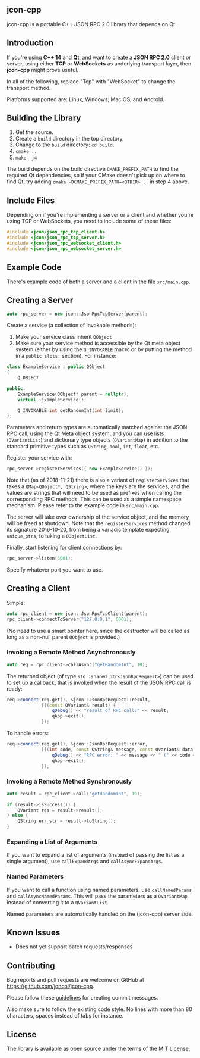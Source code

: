 ## jcon-cpp

jcon-cpp is a portable C++ JSON RPC 2.0 library that depends on Qt.

## Introduction

If you're using **C++ 14** and **Qt**, and want to create a **JSON RPC 2.0**
client or server, using either **TCP** or **WebSockets** as underlying transport
layer, then **jcon-cpp** might prove useful.

In all of the following, replace "Tcp" with "WebSocket" to change the transport
method.

Platforms supported are: Linux, Windows, Mac OS, and Android.

## Building the Library

1. Get the source.
2. Create a `build` directory in the top directory.
3. Change to the `build` directory: `cd build`.
4. `cmake ..`
5. `make -j4`

The build depends on the build directive `CMAKE_PREFIX_PATH` to find the
required Qt dependencies, so if your CMake doesn't pick up on where to find Qt,
try adding `cmake -DCMAKE_PREFIX_PATH=<QTDIR> ..` in step 4 above.

## Include Files

Depending on if you're implementing a server or a client and whether you're
using TCP or WebSockets, you need to include some of these files:
```c++
#include <jcon/json_rpc_tcp_client.h>
#include <jcon/json_rpc_tcp_server.h>
#include <jcon/json_rpc_websocket_client.h>
#include <jcon/json_rpc_websocket_server.h>
```

## Example Code

There's example code of both a server and a client in the file `src/main.cpp`.

## Creating a Server

```c++
auto rpc_server = new jcon::JsonRpcTcpServer(parent);
```

Create a service (a collection of invokable methods):

1. Make your service class inherit `QObject`
2. Make sure your service method is accessible by the Qt meta object system
   (either by using the `Q_INVOKABLE` macro or by putting the method in a
   `public slots:` section). For instance:

```c++
class ExampleService : public QObject
{
    Q_OBJECT

public:
    ExampleService(QObject* parent = nullptr);
    virtual ~ExampleService();

    Q_INVOKABLE int getRandomInt(int limit);
};
```

Parameters and return types are automatically matched against the JSON RPC call,
using the Qt Meta object system, and you can use lists (`QVariantList`) and
dictionary type objects (`QVariantMap`) in addition to the standard primitive
types such as `QString`, `bool`, `int`, `float`, etc.

Register your service with:

```c++
rpc_server->registerServices({ new ExampleService() });
```

Note that (as of 2018-11-21) there is also a variant of `registerServices` that
takes a `QMap<QObject*, QString>`, where the keys are the services, and the
values are strings that will need to be used as prefixes when calling the
corresponding RPC methods. This can be used as a simple namespace mechanism.
Please refer to the example code in `src/main.cpp`.

The server will take over ownership of the service object, and the memory will
be freed at shutdown. Note that the `registerServices` method changed its
signature 2016-10-20, from being a variadic template expecting `unique_ptrs`, to
taking a `QObjectList`.

Finally, start listening for client connections by:

```c++
rpc_server->listen(6001);
```

Specify whatever port you want to use.


## Creating a Client

Simple:

```c++
auto rpc_client = new jcon::JsonRpcTcpClient(parent);
rpc_client->connectToServer("127.0.0.1", 6001);
```

(No need to use a smart pointer here, since the destructor will be called as
long as a non-null parent `QObject` is provided.)


### Invoking a Remote Method Asynchronously

```c++
auto req = rpc_client->callAsync("getRandomInt", 10);
```

The returned object (of type `std::shared_ptr<JsonRpcRequest>`) can be used to
set up a callback, that is invoked when the result of the JSON RPC call is
ready:

```c++
req->connect(req.get(), &jcon::JsonRpcRequest::result,
             [](const QVariant& result) {
                 qDebug() << "result of RPC call:" << result;
                 qApp->exit();
             });
```

To handle errors:

```c++
req->connect(req.get(), &jcon::JsonRpcRequest::error,
             [](int code, const QString& message, const QVariant& data) {
                 qDebug() << "RPC error: " << message << " (" << code << ")";
                 qApp->exit();
             });
```


### Invoking a Remote Method Synchronously

```c++
auto result = rpc_client->call("getRandomInt", 10);

if (result->isSuccess()) {
    QVariant res = result->result();
} else {
    QString err_str = result->toString();
}
```


### Expanding a List of Arguments

If you want to expand a list of arguments (instead of passing the list as a
single argument), use `callExpandArgs` and `callAsyncExpandArgs`.


### Named Parameters

If you want to call a function using named parameters, use `callNamedParams` and
`callAsyncNamedParams`. This will pass the parameters as a `QVariantMap` instead
of converting it to a `QVariantList`.

Named parameters are automatically handled on the (jcon-cpp) server side.

## Known Issues

* Does not yet support batch requests/responses


## Contributing

Bug reports and pull requests are welcome on GitHub at
https://github.com/joncol/jcon-cpp.

Please follow these
[guidelines](https://tbaggery.com/2008/04/19/a-note-about-git-commit-messages.html)
for creating commit messages.

Also make sure to follow the existing code style. No lines with more than 80
characters, spaces instead of tabs for instance.


## License

The library is available as open source under the terms of the [MIT
License](http://opensource.org/licenses/MIT).
